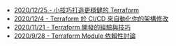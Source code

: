 - [2020/12/25 -  小技巧打造更穩健的 Terraform]( https://www.facebook.com/technologynoteniu/posts/192175929283214)
- [2020/12/4 - Terraform 於 CI/CD 來自動化你的架構修改](https://www.facebook.com/technologynoteniu/posts/175367334297407)
- [2020/11/21 - Terraform 開發的經驗與技巧](https://www.facebook.com/technologynoteniu/posts/163027828864691)
- [2020/9/28 - Terraform Module 依賴性討論](https://www.facebook.com/technologynoteniu/posts/136158074885000)
